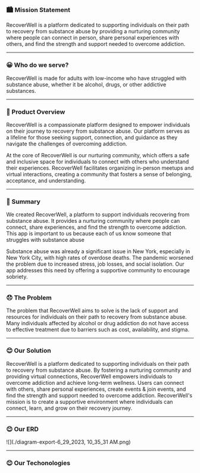 
### 🏙️  Mission Statement 
RecoverWell is a platform dedicated to supporting individuals on their path to recovery from substance abuse by providing a nurturing community where people can connect in person, share personal experiences with others, and find the strength and support needed to overcome addiction. 

___

### 😀 Who do we serve?
RecoverWell is made for adults with low-income who have struggled with substance abuse, whether it be alcohol, drugs, or other addictive substances. 

____


### 📱 Product Overview
RecoverWell is a compassionate platform designed to empower individuals on their journey to recovery from substance abuse. Our platform serves as a lifeline for those seeking support, connection, and guidance as they navigate the challenges of overcoming addiction.

At the core of RecoverWell is our nurturing community, which offers a safe and inclusive space for individuals to connect with others who understand their experiences. RecoverWell facilitates organizing in-person meetups and virtual interactions, creating a community that fosters a sense of belonging, acceptance, and understanding.

___


### 📝 Summary
We created RecoverWell, a platform to support individuals recovering from substance abuse. It provides a nurturing community where people can connect, share experiences, and find the strength to overcome addiction. This app is important to us because each of us know someone that struggles with substance abuse

Substance abuse was already a significant issue in New York, especially in New York City, with high rates of overdose deaths. The pandemic worsened the problem due to increased stress, job losses, and social isolation. Our app addresses this need by offering a supportive community to encourage sobriety.

___


### 😞 The Problem 
The problem that RecoverWell aims to solve is the lack of support and resources for individuals on their path to recovery from substance abuse. Many individuals affected by alcohol or drug addiction do not have access to effective treatment due to barriers such as cost, availability, and stigma.
___



### 😊 Our Solution
RecoverWell is a platform dedicated to supporting individuals on their path to recovery from substance abuse. By fostering a nurturing community and providing virtual connections, RecoverWell empowers individuals to overcome addiction and achieve long-term wellness. Users can connect with others, share personal experiences, create events & join events, and find the strength and support needed to overcome addiction. RecoverWell's mission is to create a supportive environment where individuals can connect, learn, and grow on their recovery journey.


___
### 😊 Our ERD


![](./diagram-export-6_29_2023, 10_35_31 AM.png)

___


### 😊 Our Techonologies


